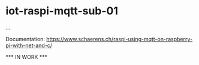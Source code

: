 # iot-raspi-mqtt-sub-01
...

Documentation: https://www.schaerens.ch/raspi-using-mqtt-on-raspberry-pi-with-net-and-c/

*** IN WORK ***
